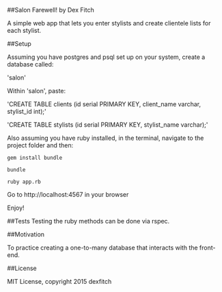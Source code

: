 ##Salon Farewell!
by Dex Fitch

A simple web app that lets you enter stylists and create clientele lists for each stylist.

##Setup

Assuming you have postgres and psql set up on your system, create a database called:

'salon'

Within 'salon', paste:

'CREATE TABLE clients (id serial PRIMARY KEY, client_name varchar, stylist_id int);'

'CREATE TABLE stylists (id serial PRIMARY KEY, stylist_name varchar);'

Also assuming you have ruby installed, in the terminal, navigate to the project folder and then:

`gem install bundle`

`bundle`

`ruby app.rb`

Go to http://localhost:4567 in your browser

Enjoy!

##Tests
Testing the ruby methods can be done via rspec.

##Motivation

To practice creating a one-to-many database that interacts with the front-end.

##License

MIT License, copyright 2015 dexfitch
